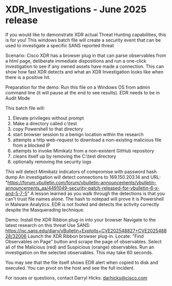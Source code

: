 # XDR_Investigations  -  June 2025 release
If you would like to demonstrate XDR actual Threat Hunting capabilities, this is for you!
This windows batch file will create a security event that can be used to investigate a specific SANS reported threat

Scenario:
Cisco XDR has a browser plug in that can parse observables from a html page, deliberate immediate dispositions and run a one-click investigation to see if any owned assets have made a connection. This can show how fast XDR detects and what an XDR Investigation looks like when there is a positive hit.

Preparation for the demo:
Run this file on a Windows OS from admin command line (it will pause at the end to see results). 
EDR needs to be in Audit Mode

This batch file will:
1) Elevate privileges without prompt
2) Make a directory called c:\test
3) copy Powershell to that directory
4) start browser session to a benign location within the research
5) attempts a http web-request to download a non-existing malicious file from a blocked IP
6) attempts to invoke Mimikatz from a non-existent GitHub repository
7) cleans itself up by removing the C:\test directory
8) optionally removing the security logs

This will detect Mimikatz indicators of compromise with password hash dump
An investigation will detect connections to 169.150.203.14 and URL: "https://forum.vbulletin.com/forum/vbulletin-announcements/vbulletin-announcements_aa/4491049-security-patch-released-for-vbulletin-6-x-and-5-7-5"
A lesson learned as you walk through the detections is that you can't trust file names alone. The hash to notepad will prove it is Powershell in Malware Analytics. EDR is not fooled and detects the activity correctly despite the Masquerading technique.

Demo:
Install the XDR Ribbon plug-in into your browser
Navigate to the latest research on this threat
    Use SANS:  https://isc.sans.edu/diary/vBulletin+Exploits+CVE202548827+CVE202548828/32006
Launch the XDR Ribbon browser plug-in. 
Locate: "Find Observables on Page" button and scrape the page of observables. 
Select all of the Malicious (red) and Suspicious (orange) observables.
Run an investigation on the selected observables. This may take 60 seconds. 

You may see that the file itself shows EDR alert when copied to disk and executed. You can pivot on the host and see the full incident.

For issues or questions, contact Darryl Hicks:  darhicks@cisco.com
